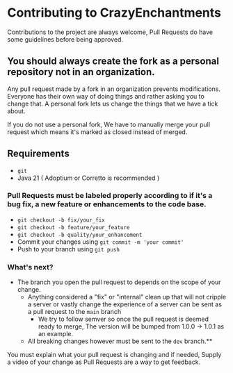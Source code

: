 # Contributing to CrazyEnchantments
Contributions to the project are always welcome, Pull Requests do have some guidelines before being approved.

## You should always create the fork as a personal repository not in an organization.
Any pull request made by a fork in an organization prevents modifications. Everyone has their own way of doing things and rather asking you to change that. A personal fork lets us change the things
that we have a tick about.

If you do not use a personal fork, We have to manually merge your pull request which means it's marked as closed instead of merged.

## Requirements
* `git`
* Java 21 ( Adoptium or Corretto is recommended )

### Pull Requests must be labeled properly according to if it's a bug fix, a new feature or enhancements to the code base.
* `git checkout -b fix/your_fix`
* `git checkout -b feature/your_feature`
* `git checkout -b quality/your_enhancement`
* Commit your changes using `git commit -m 'your commit'`
* Push to your branch using `git push`

### What's next?
* The branch you open the pull request to depends on the scope of your change.
    * Anything considered a "fix" or "internal" clean up that will not cripple a server or vastly change the experience of a server can be sent as a pull request to the `main` branch
      * We try to follow semver so once the pull request is deemed ready to merge, The version will be bumped from 1.0.0 -> 1.0.1 as an example.
    * All breaking changes however must be sent to the `dev` branch.**

You must explain what your pull request is changing and if needed, Supply a video of your change as Pull Requests are a way to get feedback.